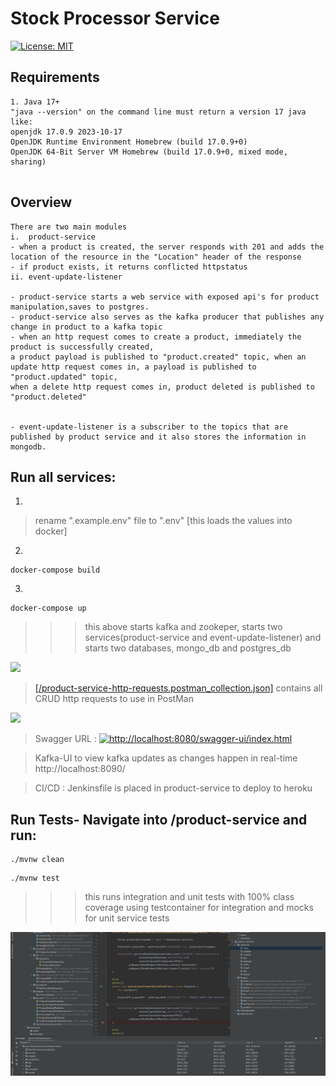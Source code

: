 # Stock Processor Service

[![License: MIT](https://img.shields.io/badge/License-MIT-green.svg)](https://opensource.org/licenses/MIT)

## Requirements
```textmate
1. Java 17+
"java --version" on the command line must return a version 17 java like:
openjdk 17.0.9 2023-10-17
OpenJDK Runtime Environment Homebrew (build 17.0.9+0)
OpenJDK 64-Bit Server VM Homebrew (build 17.0.9+0, mixed mode, sharing)


```

## Overview 
```textmate
There are two main modules 
i.  product-service
- when a product is created, the server responds with 201 and adds the location of the resource in the "Location" header of the response
- if product exists, it returns conflicted httpstatus
ii. event-update-listener

- product-service starts a web service with exposed api's for product manipulation,saves to postgres.
- product-service also serves as the kafka producer that publishes any change in product to a kafka topic
- when an http request comes to create a product, immediately the product is successfully created, 
a product payload is published to "product.created" topic, when an update http request comes in, a payload is published to "product.updated" topic,
when a delete http request comes in, product deleted is published to "product.deleted"


- event-update-listener is a subscriber to the topics that are published by product service and it also stores the information in mongodb. 
```

## Run all services: 
1.

> rename ".example.env" file to ".env" [this loads the values into docker]

2.
```shell
docker-compose build
````
3.
```shell
docker-compose up
````

>>> this above starts kafka and zookeper, starts two services(product-service and event-update-listener) and starts two databases, mongo_db and postgres_db

![](https://github.com/RbkGh/EventDrivenStockProcessor/blob/main/photos/img_docker.png)

> [[/product-service-http-requests.postman_collection.json]](./product-service-http-requests.postman_collection.json) contains all CRUD http requests to use in PostMan

![](https://github.com/RbkGh/EventDrivenStockProcessor/blob/main/photos/postman.png)

> Swagger URL : [![http://localhost:8080/swagger-ui/index.html](https://img.shields.io/badge/swagger_url-000?style=for-the-badge&logo=ko-fi&logoColor=white)](http://localhost:8080/swagger-ui/index.html)

> Kafka-UI to view kafka updates as changes happen in real-time http://localhost:8090/

> CI/CD : Jenkinsfile is placed in product-service to deploy to heroku


## Run Tests- Navigate into /product-service and run:
```shell
./mvnw clean
```
```shell
./mvnw test
```
>>> this runs integration and unit tests with 100% class coverage using testcontainer for integration and mocks for unit service tests

![](https://github.com/RbkGh/EventDrivenStockProcessor/blob/main/photos/test_cov.png)